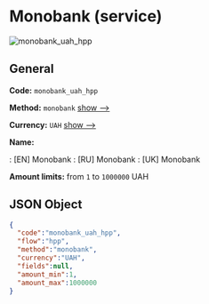 
# Monobank (service) 
![monobank_uah_hpp](https://static.openfintech.io/payment_methods/monobank_uah_hpp/logo.svg?w=400&c=v0.59.26#w200)  

## General 
 
**Code:** `monobank_uah_hpp` 
 
**Method:** `monobank` 
 [show -->](/payment-methods/monobank/) 
 
**Currency:** `UAH` [show -->](/currencies/UAH/) 
 
**Name:** 
 
:	[EN] Monobank 
:	[RU] Monobank 
:	[UK] Monobank 
 
**Amount limits:** from `1` to `1000000` UAH 

## JSON Object 

```json
{
  "code":"monobank_uah_hpp",
  "flow":"hpp",
  "method":"monobank",
  "currency":"UAH",
  "fields":null,
  "amount_min":1,
  "amount_max":1000000
}
```  
